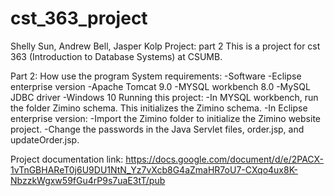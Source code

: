 # cst_363_project
Shelly Sun, Andrew Bell, Jasper Kolp
Project: part 2
This is a project for cst 363 (Introduction to Database Systems) at CSUMB. 

Part 2: How use the program
System requirements:
-Software 
-Eclipse enterprise version
-Apache Tomcat 9.0
-MYSQL workbench 8.0
-MySQL JDBC driver 
-Windows 10
Running this project: 
-In MYSQL workbench, run the folder Zimino schema. This initializes the Zimino schema. 
-In Eclipse enterprise version:
-Import the Zimino folder to initialize the Zimino website project. 
-Change the passwords in the Java Servlet files, order.jsp, and updateOrder.jsp.

Project documentation link: 
https://docs.google.com/document/d/e/2PACX-1vTnGBHAReT0j6U9DU1NtN_Yz7vXcb8G4aZmaHR7oU7-CXqo4ux8K-NbzzkWgxw59fGu4rP9s7uaE3tT/pub
